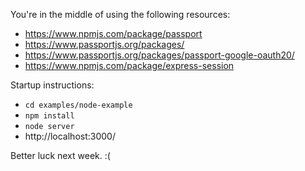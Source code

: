 You're in the middle of using the following resources: 
- https://www.npmjs.com/package/passport
- https://www.passportjs.org/packages/
- https://www.passportjs.org/packages/passport-google-oauth20/
- https://www.npmjs.com/package/express-session

Startup instructions: 
- `cd examples/node-example`
- `npm install`
- `node server`
- http://localhost:3000/

Better luck next week. :( 